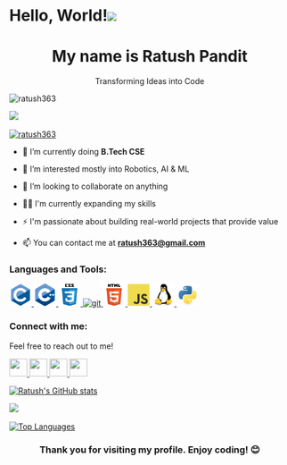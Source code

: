 # Hello, World!![](https://user-images.githubusercontent.com/18350557/176309783-0785949b-9127-417c-8b55-ab5a4333674e.gif) 
<h1 align="center">My name is Ratush Pandit</h1>
<p align="center">Transforming Ideas into Code</p>

<p align="left"> <img src="https://komarev.com/ghpvc/?username=ratush363&label=Profile%20views&color=0891b2&labelColor=1c1917" alt="ratush363" /> </p>

<a href="https://www.github.com/Ratush363" target="_blank" rel="noreferrer"><img
src="https://img.shields.io/github/followers/Ratush363?logo=github&style=for-the-badge&color=0891b2&labelColor=1c1917" /></a>


<p align="left"> <a href="https://github.com/ryo-ma/github-profile-trophy"><img src="https://github-profile-trophy.vercel.app/?username=ratush363" alt="ratush363" /></a> </p>


- 🌱 I’m currently doing **B.Tech CSE**

- 🔭 I’m interested mostly into Robotics, AI & ML
  
- 👯 I’m looking to collaborate on anything
  
- 👨‍💻 I'm currently expanding my skills
  
- ⚡ I'm passionate about building real-world projects that provide value
  
- 📫 You can contact me at **ratush363@gmail.com**


<h3 align="left">Languages and Tools:</h3>
<p align="left"> <a href="https://www.cprogramming.com/" target="_blank" rel="noreferrer"> <img src="https://raw.githubusercontent.com/devicons/devicon/master/icons/c/c-original.svg" alt="c" width="40" height="40"/> </a> <a href="https://www.w3schools.com/cpp/" target="_blank" rel="noreferrer"> <img src="https://raw.githubusercontent.com/devicons/devicon/master/icons/cplusplus/cplusplus-original.svg" alt="cplusplus" width="40" height="40"/> </a> <a href="https://www.w3schools.com/css/" target="_blank" rel="noreferrer"> <img src="https://raw.githubusercontent.com/devicons/devicon/master/icons/css3/css3-original-wordmark.svg" alt="css3" width="40" height="40"/> </a> <a href="https://git-scm.com/" target="_blank" rel="noreferrer"> <img src="https://www.vectorlogo.zone/logos/git-scm/git-scm-icon.svg" alt="git" width="40" height="40"/> </a> <a href="https://www.w3.org/html/" target="_blank" rel="noreferrer"> <img src="https://raw.githubusercontent.com/devicons/devicon/master/icons/html5/html5-original-wordmark.svg" alt="html5" width="40" height="40"/> </a> <a href="https://developer.mozilla.org/en-US/docs/Web/JavaScript" target="_blank" rel="noreferrer"> <img src="https://raw.githubusercontent.com/devicons/devicon/master/icons/javascript/javascript-original.svg" alt="javascript" width="40" height="40"/> </a> <a href="https://www.linux.org/" target="_blank" rel="noreferrer"> <img src="https://raw.githubusercontent.com/devicons/devicon/master/icons/linux/linux-original.svg" alt="linux" width="40" height="40"/> </a> <a href="https://www.python.org" target="_blank" rel="noreferrer"> <img src="https://raw.githubusercontent.com/devicons/devicon/master/icons/python/python-original.svg" alt="python" width="40" height="40"/> </a> </p>

<h3 align="left">Connect with me:</h3>
<p align="left">Feel free to reach out to me!</p>
<p align="left"> <a href="https://discord.com/users/ratush_36" target="_blank" rel="noreferrer"> <picture> <source media="(prefers-color-scheme: dark)" srcset="https://raw.githubusercontent.com/danielcranney/readme-generator/main/public/icons/socials/discord.svg" /> <source media="(prefers-color-scheme: light)" srcset="https://raw.githubusercontent.com/danielcranney/readme-generator/main/public/icons/socials/discord.svg" /> <img src="https://raw.githubusercontent.com/danielcranney/readme-generator/main/public/icons/socials/discord.svg" width="32" height="32" /> </picture> </a> <a href="http://www.instagram.com/smarty_36_" target="_blank" rel="noreferrer"> <picture> <source media="(prefers-color-scheme: dark)" srcset="https://raw.githubusercontent.com/rahuldkjain/github-profile-readme-generator/master/src/images/icons/Social/instagram.svg" /> <source media="(prefers-color-scheme: light)" srcset="https://raw.githubusercontent.com/rahuldkjain/github-profile-readme-generator/master/src/images/icons/Social/instagram.svg)" /> <img src="https://raw.githubusercontent.com/rahuldkjain/github-profile-readme-generator/master/src/images/icons/Social/instagram.svg" width="32" height="32" /> </picture> </a> <a href="https://www.linkedin.com/in/ratush-pandit-328555276/" target="_blank" rel="noreferrer"> <picture> <source media="(prefers-color-scheme: dark)" srcset="https://raw.githubusercontent.com/danielcranney/readme-generator/main/public/icons/socials/linkedin-dark.svg" /> <source media="(prefers-color-scheme: light)" srcset="https://raw.githubusercontent.com/danielcranney/readme-generator/main/public/icons/socials/linkedin.svg" /> <img src="https://raw.githubusercontent.com/danielcranney/readme-generator/main/public/icons/socials/linkedin.svg" width="32" height="32" /> </picture> </a> <a href="https://www.x.com/ratush363" target="_blank" rel="noreferrer"> <picture> <source media="(prefers-color-scheme: dark)" srcset="https://raw.githubusercontent.com/danielcranney/readme-generator/main/public/icons/socials/twitter-dark.svg" /> <source media="(prefers-color-scheme: light)" srcset="https://raw.githubusercontent.com/danielcranney/readme-generator/main/public/icons/socials/twitter.svg" /> <img src="https://raw.githubusercontent.com/danielcranney/readme-generator/main/public/icons/socials/twitter.svg" width="32" height="32" /> </picture> </a>

<a href="http://www.github.com/Ratush363"><img src="https://github-readme-stats.vercel.app/api?username=Ratush363&show_icons=true&hide=&count_private=true&title_color=0891b2&text_color=ffffff&icon_color=0891b2&bg_color=1c1917&hide_border=true&show_icons=true" alt="Ratush's GitHub stats" /></a>

<a href="http://www.github.com/Ratush363"><img src="https://github-readme-streak-stats.herokuapp.com/?user=Ratush363&stroke=ffffff&background=1c1917&ring=0891b2&fire=0891b2&currStreakNum=ffffff&currStreakLabel=0891b2&sideNums=ffffff&sideLabels=ffffff&dates=ffffff&hide_border=true" /></a>

<a href="https://github.com/Ratush363" align="left"><img src="https://github-readme-stats.vercel.app/api/top-langs/?username=Ratush363&langs_count=10&title_color=0891b2&text_color=ffffff&icon_color=0891b2&bg_color=1c1917&hide_border=true&locale=en&custom_title=Top%20%Languages" alt="Top Languages" /></a>

<h3 align="center">Thank you for visiting my profile. Enjoy coding! 😊</h3>


